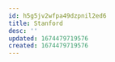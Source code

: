 ```yaml
---
id: h5g5jv2wfpa49dzpnil2ed6
title: Stanford
desc: ''
updated: 1674479719576
created: 1674479719576
---
```

